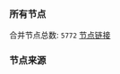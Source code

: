 ### 所有节点
合并节点总数: `5772`
[节点链接](https://github.com/rzhy1/33/raw/master/sub/sub_merge_base64.txt)

### 节点来源
